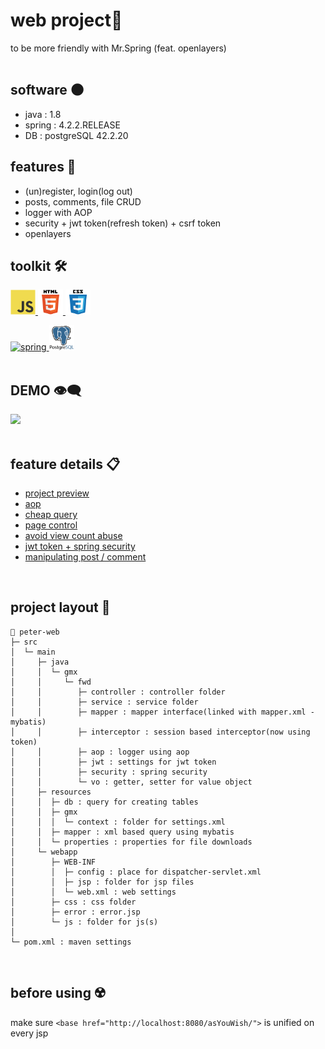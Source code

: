 # web project🌱
to be more friendly with Mr.Spring (feat. openlayers)  
<br>    
## software 🌑
- java : 1.8
- spring : 4.2.2.RELEASE
- DB : postgreSQL  42.2.20
## features 📂 
- (un)register, login(log out)
- posts, comments, file CRUD
- logger with AOP
- security + jwt token(refresh token) + csrf token
- openlayers
## toolkit 🛠️
<a href="https://developer.mozilla.org/en-US/docs/Web/JavaScript" target="_blank" rel="noreferrer"> <img src="https://raw.githubusercontent.com/devicons/devicon/master/icons/javascript/javascript-original.svg" alt="javascript" width="40" height="40"/> </a>
<a href="https://www.w3.org/html/" target="_blank" rel="noreferrer"> <img src="https://raw.githubusercontent.com/devicons/devicon/master/icons/html5/html5-original-wordmark.svg" alt="html5" width="40" height="40"/> </a>
<a href="https://www.w3schools.com/css/" target="_blank" rel="noreferrer"> <img src="https://raw.githubusercontent.com/devicons/devicon/master/icons/css3/css3-original-wordmark.svg" alt="css3" width="40" height="40"/> </a>

<a href="https://spring.io/" target="_blank" rel="noreferrer"> <img src="https://www.vectorlogo.zone/logos/springio/springio-icon.svg" alt="spring" width="40" height="40"/> </a>
<a href="https://www.postgresql.org" target="_blank" rel="noreferrer"> <img src="https://raw.githubusercontent.com/devicons/devicon/master/icons/postgresql/postgresql-original-wordmark.svg" alt="postgresql" width="40" height="40"/> </a>
<br>
<br>
## DEMO 👁️‍🗨️
<img src="https://github.com/peteryu24/peter-web/assets/67302252/6e7b6451-3395-45a5-bc41-eae8f68d2914">
<br>
<br>

## feature details 📋
- [project preview](https://github.com/peteryu24/peter-web/tree/aaadd5c265ab29c0706ab9951a103482b20e4031/src/main)
- [aop](https://github.com/peteryu24/peter-web/tree/30158f37a028a0d9ef5e3f8d93da71ddb37c9543/src/main/java/gmx/fwd/aop)
- [cheap query](https://dudefromkorea.tistory.com/16)
- [page control](https://github.com/peteryu24/peter-web/tree/dfaf8e39c8ac3f2c9036f1eb2336b7d18de01231/src/main/webapp/js/post)
- [avoid view count abuse](https://dudefromkorea.tistory.com/15)
- [jwt token + spring security](https://github.com/peteryu24/peter-web/tree/b1b17697b6440258118683e80ee743bc568a1c49/src/main/java/gmx/fwd/jwt)
- [manipulating post / comment](https://github.com/peteryu24/peter-web/blob/1cfac18526c3bc6e06fef12ea48fe60e22b93ff8/src/main/java/gmx/fwd/controller/post)
<br>

## project layout 📌
```
🌱 peter-web
├─ src
│  └─ main
│     ├─ java
│     │  └─ gmx
│     │     └─ fwd
│     │        ├─ controller : controller folder
│     │        ├─ service : service folder
│     │        ├─ mapper : mapper interface(linked with mapper.xml - mybatis)
│     │        ├─ interceptor : session based interceptor(now using token)
│     │        ├─ aop : logger using aop
│     │        ├─ jwt : settings for jwt token
│     │        ├─ security : spring security
│     │        └─ vo : getter, setter for value object
│     ├─ resources
│     │  ├─ db : query for creating tables
│     │  ├─ gmx
│     │  │  └─ context : folder for settings.xml
│     │  ├─ mapper : xml based query using mybatis
│     │  └─ properties : properties for file downloads
│     └─ webapp
│        ├─ WEB-INF
│        │  ├─ config : place for dispatcher-servlet.xml
│        │  ├─ jsp : folder for jsp files
│        │  └─ web.xml : web settings
│        ├─ css : css folder
│        ├─ error : error.jsp
│        └─ js : folder for js(s)
│    
└─ pom.xml : maven settings
```
<br>

## before using ☢️
make sure `<base href="http://localhost:8080/asYouWish/">` is unified on every jsp


